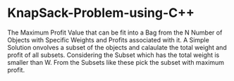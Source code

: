 # KnapSack-Problem-using-C++
The Maximum Profit Value that can be fit into a Bag from the N Number of Objects with Specific Weights and Profits associated with it.
A Simple Solution onvolves a subset of the objects and calaulate the total weight and profit of all subsets.
Considering the Subset which has the total weight is smaller than W.
From the Subsets like these pick the subset with maximum profit.

